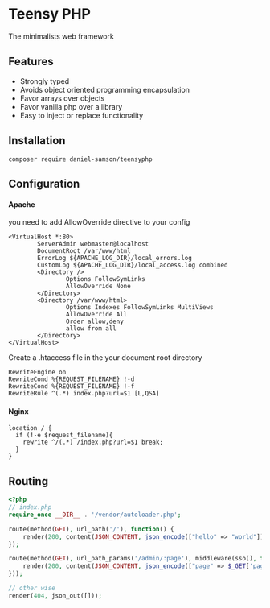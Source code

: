 # Teensy PHP

The minimalists web framework

## Features
- Strongly typed
- Avoids object oriented programming encapsulation
- Favor arrays over objects
- Favor vanilla php over a library
- Easy to inject or replace functionality

## Installation

```composer require daniel-samson/teensyphp``` 


## Configuration

#### Apache

you need to add AllowOverride directive to your config
```apacheconfig
<VirtualHost *:80>
        ServerAdmin webmaster@localhost
        DocumentRoot /var/www/html
        ErrorLog ${APACHE_LOG_DIR}/local_errors.log
        CustomLog ${APACHE_LOG_DIR}/local_access.log combined
        <Directory />
                Options FollowSymLinks
                AllowOverride None
        </Directory>
        <Directory /var/www/html>
                Options Indexes FollowSymLinks MultiViews
                AllowOverride All
                Order allow,deny
                allow from all
        </Directory>
</VirtualHost>
```

Create a .htaccess file in the your document root directory

```htaccess
RewriteEngine on
RewriteCond %{REQUEST_FILENAME} !-d
RewriteCond %{REQUEST_FILENAME} !-f
RewriteRule ^(.*) index.php?url=$1 [L,QSA]
```

#### Nginx

```nginx
location / {
  if (!-e $request_filename){
    rewrite ^/(.*) /index.php?url=$1 break;
  }
}
```

## Routing

```php
<?php
// index.php
require_once __DIR__ . '/vendor/autoloader.php';

route(method(GET), url_path('/'), function() { 
    render(200, content(JSON_CONTENT, json_encode(["hello" => "world"]))); 
});

route(method(GET), url_path_params('/admin/:page'), middleware(sso(), function(){
    render(200, content(JSON_CONTENT, json_encode(["page" => $_GET['page'])));
}));

// other wise
render(404, json_out([]));
```
